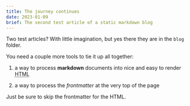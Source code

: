 ```yaml
---
title: The journey continues
date: 2023-01-09
brief: The second test article of a static markdown blog
---
```


Two test articles? With little imagination, but yes there they are in the `blog` folder.

You need a couple more tools to tie it up all together:

1. a way to process **markdown** documents into nice and easy to render <abbr title="HyperText Markup Language">HTML</abbr>

2. a way to process the _frontmatter_ at the very top of the page

Just be sure to skip the frontmatter for the HTML.
